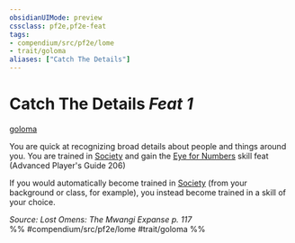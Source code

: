 ```yaml
---
obsidianUIMode: preview
cssclass: pf2e,pf2e-feat
tags:
- compendium/src/pf2e/lome
- trait/goloma
aliases: ["Catch The Details"]
---
```

# Catch The Details  *Feat 1*  
[goloma](../../rules/traits/goloma-lome.md)  


You are quick at recognizing broad details about people and things around you. You are trained in [Society](../skills.md#Society) and gain the [Eye for Numbers](eye-for-numbers-apg.md) skill feat (Advanced Player's Guide 206)

If you would automatically become trained in [Society](../skills.md#Society) (from your background or class, for example), you instead become trained in a skill of your choice.

*Source: Lost Omens: The Mwangi Expanse p. 117*  
%% #compendium/src/pf2e/lome #trait/goloma %%